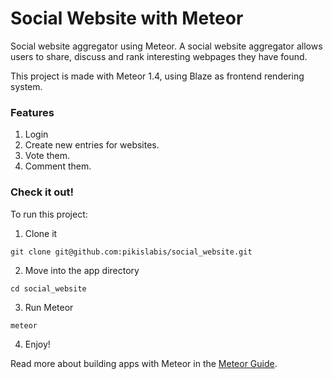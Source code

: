 # Social Website with Meteor

Social website aggregator using Meteor. A social website aggregator allows users to share, discuss and rank interesting webpages they have found.

This project is made with Meteor 1.4, using Blaze as frontend rendering system.

### Features

1. Login
2. Create new entries for websites.
3. Vote them.
4. Comment them.


### Check it out!
To run this project:

1. Clone it

  `git clone git@github.com:pikislabis/social_website.git`

2. Move into the app directory

  `cd social_website`

3. Run Meteor

  `meteor`

4. Enjoy!

Read more about building apps with Meteor in the [Meteor Guide](http://guide.meteor.com).
